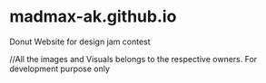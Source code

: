 # madmax-ak.github.io

Donut Website for design jam contest

//All the images and Visuals belongs to the respective owners. For development purpose only
